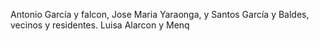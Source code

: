 Antonio García y falcon, Jose Maria Yaraonga, y Santos García y Baldes, vecinos y residentes. Luisa Alarcon y Menq